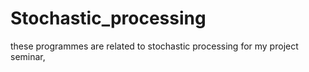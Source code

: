 # Stochastic_processing
these programmes are related to stochastic processing for my project seminar, 
